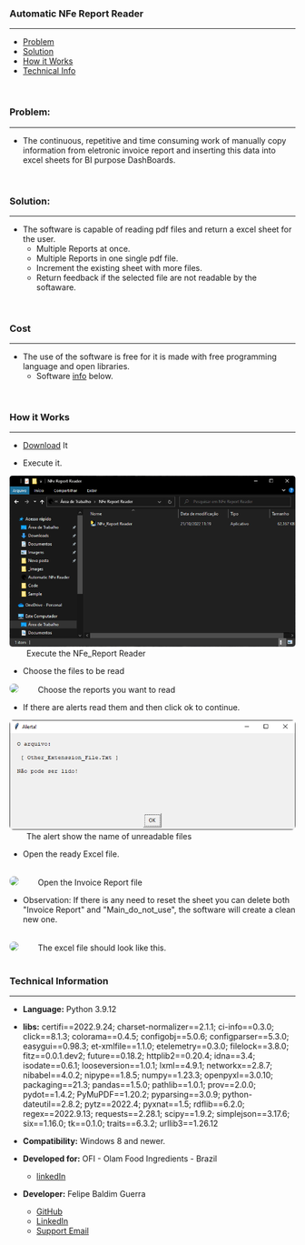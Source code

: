 ### Automatic NFe Report Reader
___

- [Problem](#problem)
- [Solution](#solution)
- [How it Works](#how-it-works)
- [Technical Info](#technical-information)


<br>

### Problem:
---

- The continuous, repetitive and time consuming work of manually copy information from eletronic invoice report and inserting this data into excel sheets for BI purpose DashBoards.

<br>

### Solution:
---

- The software is capable of reading pdf files and return a excel sheet for the user.
    - Multiple Reports at once.
    - Multiple Reports in one single pdf file.
    - Increment the existing sheet with more files.
    - Return feedback if the selected file are not readable by the softaware.

<br>

### Cost
---

- The use of the software is free for it is made with free programming language and open libraries.
    - Software [info](#technical-information) below.

<br>

### How it Works
---

- [Download](#https://olam-my.sharepoint.com/:u:/g/personal/felipe_guerra_ofi_com/Eeza_bT9of5OnQwTw69bbtkBClJpC_9fgc3nh61kVdVG_A?e=BFzKYS) It

- Execute it.


<img src="/_docs/img/execute.png" style="border-radius:5px;">
<label for="img/execute.png" style="margin-left: 30px">Execute the NFe_Report Reader</label>

<br>

- Choose the files to be read

<img src="img/select.png" style="border-radius:7px;">
<label for="img/select.png" style="margin-left: 30px">Choose the reports you want to read</label>

<br>

- If there are alerts read them and then click ok to continue.

<img src="https://github.com/FelipeGuerra5/PDF_NFe_Report_Reader/blob/main/_docs/img/alert.PNG?raw=true" style="border-radius:7px;">
<label for="img/alert.png" style="margin-left: 30px">The alert show the name of unreadable files</label>

<br>

- Open the ready Excel file.
 <br>

<img src="img/done.png" style="border-radius:7px;">
<label for="img/done.png" style="margin-left: 30px">Open the Invoice Report file</label>

<br>

- Observation: If there is any need to reset the sheet you can delete both "Invoice Report" and "Main_do_not_use", the software will create a clean new one.

<br>

<img src="img/excel_sheet.png" style="border-radius:7px;">
<label for="img/excel_sheet.png" style="margin-left: 30px">The excel file should look like this.</label>

<br>

<br>

### Technical Information
---

- **Language:** Python 3.9.12

- **libs:** certifi==2022.9.24; charset-normalizer==2.1.1; ci-info==0.3.0; click==8.1.3; colorama==0.4.5; configobj==5.0.6; configparser==5.3.0; easygui==0.98.3; et-xmlfile==1.1.0; etelemetry==0.3.0; filelock==3.8.0; fitz==0.0.1.dev2; future==0.18.2; httplib2==0.20.4; idna==3.4; isodate==0.6.1; looseversion==1.0.1; lxml==4.9.1; networkx==2.8.7; nibabel==4.0.2; nipype==1.8.5; numpy==1.23.3; openpyxl==3.0.10; packaging==21.3; pandas==1.5.0; pathlib==1.0.1; prov==2.0.0; pydot==1.4.2; PyMuPDF==1.20.2; pyparsing==3.0.9; python-dateutil==2.8.2; pytz==2022.4; pyxnat==1.5; rdflib==6.2.0; regex==2022.9.13; requests==2.28.1; scipy==1.9.2; simplejson==3.17.6; six==1.16.0; tk==0.1.0; traits==6.3.2; urllib3==1.26.12

- **Compatibility:** Windows 8 and newer.

- **Developed for:** OFI - Olam Food Ingredients - Brazil
    - [linkedIn](https://www.linkedin.com/company/ofi-brasil/mycompany/)

- **Developer:** Felipe Baldim Guerra 
    - [GitHub](https://github.com/FelipeGuerra5) 
    - [LinkedIn](https://www.linkedin.com/in/felipe-baldim-guerra-858556127/)
    - [Support Email](felipe.guerra@ofi.com)

<br>
